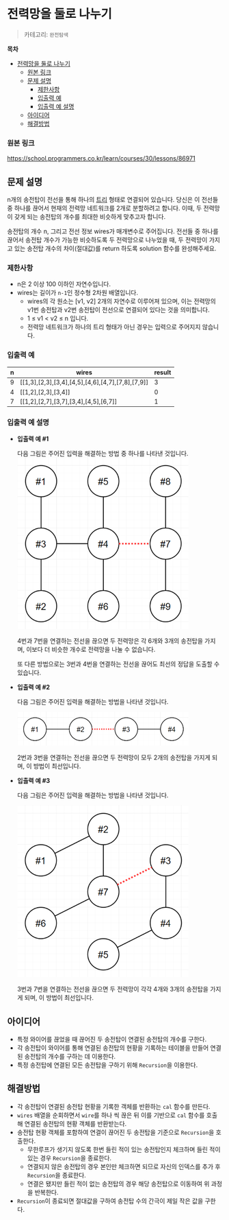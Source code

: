 # 전력망을 둘로 나누기

> 카테고리: `완전탐색`

**목차**

- [전력망을 둘로 나누기](#전력망을-둘로-나누기)
    - [원본 링크](#원본-링크)
  - [문제 설명](#문제-설명)
    - [제한사항](#제한사항)
    - [입출력 예](#입출력-예)
    - [입출력 예 설명](#입출력-예-설명)
  - [아이디어](#아이디어)
  - [해결방법](#해결방법)

### 원본 링크

https://school.programmers.co.kr/learn/courses/30/lessons/86971

## 문제 설명

n개의 송전탑이 전선을 통해 하나의 [트리](<https://en.wikipedia.org/wiki/Tree_(data_structure)>) 형태로 연결되어 있습니다. 당신은 이 전선들 중 하나를 끊어서 현재의 전력망 네트워크를 2개로 분할하려고 합니다. 이때, 두 전력망이 갖게 되는 송전탑의 개수를 최대한 비슷하게 맞추고자 합니다.

송전탑의 개수 n, 그리고 전선 정보 wires가 매개변수로 주어집니다. 전선들 중 하나를 끊어서 송전탑 개수가 가능한 비슷하도록 두 전력망으로 나누었을 때, 두 전력망이 가지고 있는 송전탑 개수의 차이(절대값)를 return 하도록 solution 함수를 완성해주세요.

### 제한사항

- n은 2 이상 100 이하인 자연수입니다.
- wires는 길이가 `n-1`인 정수형 2차원 배열입니다.
  - wires의 각 원소는 [v1, v2] 2개의 자연수로 이루어져 있으며, 이는 전력망의 v1번 송전탑과 v2번 송전탑이 전선으로 연결되어 있다는 것을 의미합니다.
  - 1 ≤ v1 < v2 ≤ n 입니다.
  - 전력망 네트워크가 하나의 트리 형태가 아닌 경우는 입력으로 주어지지 않습니다.

### 입출력 예

| n   | wires                                             | result |
| --- | ------------------------------------------------- | ------ |
| 9   | [[1,3],[2,3],[3,4],[4,5],[4,6],[4,7],[7,8],[7,9]] | 3      |
| 4   | [[1,2],[2,3],[3,4]]                               | 0      |
| 7   | [[1,2],[2,7],[3,7],[3,4],[4,5],[6,7]]             | 1      |

### 입출력 예 설명

- **입출력 예 #1**

  다음 그림은 주어진 입력을 해결하는 방법 중 하나를 나타낸 것입니다.
  <img src="images/1.png" alt="입출력 예 #1" width="400" />

  4번과 7번을 연결하는 전선을 끊으면 두 전력망은 각 6개와 3개의 송전탑을 가지며, 이보다 더 비슷한 개수로 전력망을 나눌 수 없습니다.

  또 다른 방법으로는 3번과 4번을 연결하는 전선을 끊어도 최선의 정답을 도출할 수 있습니다.

- **입출력 예 #2**

  다음 그림은 주어진 입력을 해결하는 방법을 나타낸 것입니다.

  <img src="images/2.png" alt="입출력 예 #2" width="400" />

  2번과 3번을 연결하는 전선을 끊으면 두 전력망이 모두 2개의 송전탑을 가지게 되며, 이 방법이 최선입니다.

- **입출력 예 #3**

  다음 그림은 주어진 입력을 해결하는 방법을 나타낸 것입니다.

  <img src="images/3.png" alt="입출력 예 #3" width="400" />

  3번과 7번을 연결하는 전선을 끊으면 두 전력망이 각각 4개와 3개의 송전탑을 가지게 되며, 이 방법이 최선입니다.

## 아이디어

- 특정 와이어를 끊었을 때 끊어진 두 송전탑이 연결된 송전탑의 개수를 구한다.
- 각 송전탑이 와이어를 통해 연결된 송전탑의 현황을 기록하는 테이블을 만들어 연결된 송전탑의 개수를 구하는 데 이용한다.
- 특정 송전탑에 연결된 모든 송전탑을 구하기 위해 `Recursion`을 이용한다.

## 해결방법

- 각 송전탑이 연결된 송전탑 현황을 기록한 객체를 반환하는 `cal` 함수를 만든다.
- `wires` 배열을 순회하면서 `wire`를 하나 씩 끊은 뒤 이를 기반으로 `cal` 함수를 호출해 연결된 송전탑의 현황 객체를 반환받는다.
- 송전탑 현황 객체를 포함하여 연결이 끊어진 두 송전탑을 기준으로 `Recursion`을 호출한다.
  - 무한루프가 생기지 않도록 한번 들린 적이 있는 송전탑인지 체크하며 들린 적이 있는 경우 `Recursion`을 종료한다.
  - 연결되지 않은 송전탑의 경우 본인만 체크하면 되므로 자신의 인덱스를 추가 후 `Recursion`을 종료한다.
  - 연결은 됐지만 들린 적이 없는 송전탑의 경우 해당 송전탑으로 이동하여 위 과정을 반복한다.
- `Recursion`이 종료되면 절대값을 구하여 송전탑 수의 간극이 제일 작은 값을 구한다.
